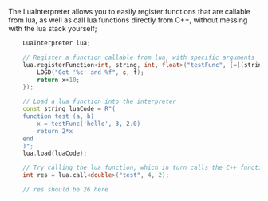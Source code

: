 
The LuaInterpreter allows you to easily register functions that are callable from lua, as well as call lua functions
directly from C++, without messing with the lua stack yourself;

```C++
	LuaInterpreter lua;

	// Register a function callable from lua, with specific arguments
	lua.registerFunction<int, string, int, float>("testFunc", [=](string s, int x, float f) -> int {
		LOGD("Got '%s' and %f", s, f);
		return x+10;
	});

	// Load a lua function into the interpreter
	const string luaCode = R"(
	function test (a, b)
		x = testFunc('hello', 3, 2.0)
		return 2*x
	end
	)";
	lua.load(luaCode);

	// Try calling the lua function, which in turn calls the C++ function
	int res = lua.call<double>("test", 4, 2);

	// res should be 26 here
```
